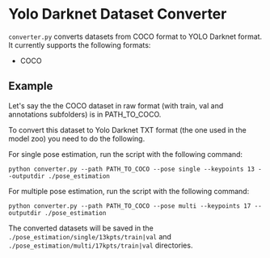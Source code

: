 # <a xid="">Yolo Darknet Dataset Converter</a>

`converter.py` converts datasets from COCO format to YOLO Darknet format. It currently supports the following formats:
- COCO


## <a>Example</a>

Let's say the the COCO dataset in raw format (with train, val and annotations subfolders) is in PATH_TO_COCO.

To convert this dataset to Yolo Darknet TXT format (the one used in the model zoo) you need to do the following.

For single pose estimation, run the script with the following command:

```
python converter.py --path PATH_TO_COCO --pose single --keypoints 13 --outputdir ./pose_estimation
```

For multiple pose estimation, run the script with the following command:

```
python converter.py --path PATH_TO_COCO --pose multi --keypoints 17 --outputdir ./pose_estimation
```

The converted datasets will be saved in the `./pose_estimation/single/13kpts/train|val` and `./pose_estimation/multi/17kpts/train|val` directories.